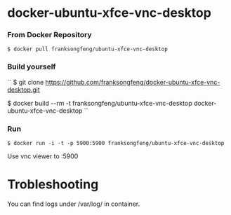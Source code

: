 docker-ubuntu-xfce-vnc-desktop
=========================

### From Docker Repository

``
$ docker pull franksongfeng/ubuntu-xfce-vnc-desktop
``

### Build yourself

``
$ git clone https://github.com/franksongfeng/docker-ubuntu-xfce-vnc-desktop.git

$ docker build --rm -t franksongfeng/ubuntu-xfce-vnc-desktop docker-ubuntu-xfce-vnc-desktop
``

### Run

``
$ docker run -i -t -p 5900:5900 franksongfeng/ubuntu-xfce-vnc-desktop
``

Use vnc viewer to <YOUR IP>:5900


Trobleshooting
==================
You can find logs under /var/log/ in container.

